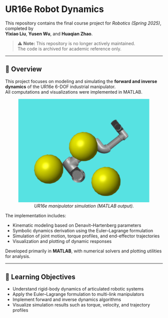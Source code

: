 # UR16e Robot Dynamics

This repository contains the final course project for *Robotics (Spring 2025)*, completed by  
**Yixiao Liu**, **Yusen Wu**, and **Huaqian Zhao**.

> ⚠️ **Note:** This repository is no longer actively maintained.  
> The code is archived for academic reference only.

---

## 📘 Overview

This project focuses on modeling and simulating the **forward and inverse dynamics** of the UR16e 6-DOF industrial manipulator.  
All computations and visualizations were implemented in MATLAB.

<div align="center">
  <img src="assets/rigid_body.png" alt="UR16e simulation" width="420"/>
  <br/>
  <em>UR16e manipulator simulation (MATLAB output).</em>
</div>

The implementation includes:
- Kinematic modeling based on Denavit–Hartenberg parameters  
- Symbolic dynamics derivation using the Euler–Lagrange formulation  
- Simulation of joint motion, torque profiles, and end-effector trajectories  
- Visualization and plotting of dynamic responses  

Developed primarily in **MATLAB**, with numerical solvers and plotting utilities for analysis.


---

## 🧠 Learning Objectives

- Understand rigid-body dynamics of articulated robotic systems  
- Apply the Euler–Lagrange formulation to multi-link manipulators  
- Implement forward and inverse dynamics algorithms  
- Visualize simulation results such as torque, velocity, and trajectory profiles  


